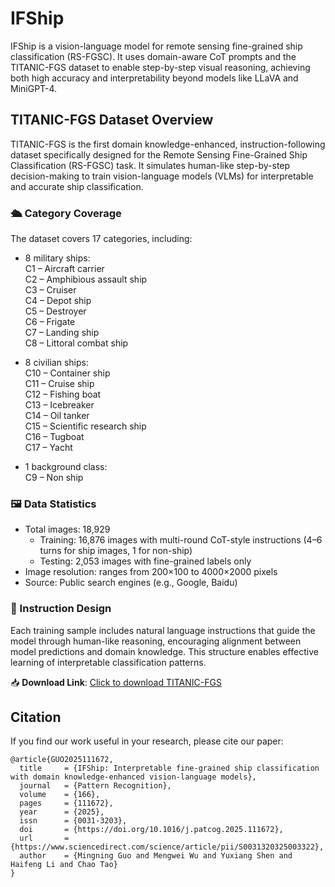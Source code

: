 # IFShip
IFShip is a vision-language model for remote sensing fine-grained ship classification (RS-FGSC). It uses domain-aware CoT prompts and the TITANIC-FGS dataset to enable step-by-step visual reasoning, achieving both high accuracy and interpretability beyond models like LLaVA and MiniGPT-4.

## TITANIC-FGS Dataset Overview

TITANIC-FGS is the first domain knowledge-enhanced, instruction-following dataset specifically designed for the Remote Sensing Fine-Grained Ship Classification (RS-FGSC) task. It simulates human-like step-by-step decision-making to train vision-language models (VLMs) for interpretable and accurate ship classification.

### 🛳️ Category Coverage
The dataset covers 17 categories, including:
- 8 military ships:  
  C1 – Aircraft carrier  
  C2 – Amphibious assault ship  
  C3 – Cruiser  
  C4 – Depot ship  
  C5 – Destroyer  
  C6 – Frigate  
  C7 – Landing ship  
  C8 – Littoral combat ship  

- 8 civilian ships:  
  C10 – Container ship  
  C11 – Cruise ship  
  C12 – Fishing boat  
  C13 – Icebreaker  
  C14 – Oil tanker  
  C15 – Scientific research ship  
  C16 – Tugboat  
  C17 – Yacht  

- 1 background class:  
  C9 – Non ship

### 🖼️ Data Statistics
- Total images: 18,929  
  - Training: 16,876 images with multi-round CoT-style instructions (4–6 turns for ship images, 1 for non-ship)  
  - Testing: 2,053 images with fine-grained labels only  
- Image resolution: ranges from 200×100 to 4000×2000 pixels  
- Source: Public search engines (e.g., Google, Baidu)

### 🧠 Instruction Design
Each training sample includes natural language instructions that guide the model through human-like reasoning, encouraging alignment between model predictions and domain knowledge. This structure enables effective learning of interpretable classification patterns.

📥 **Download Link**: [Click to download TITANIC-FGS](https://drive.google.com/file/d/1dyvK3AJ9pnlg6u8ruHZS16TeM6hdl_SR/view?usp=drive_link)

## Citation

If you find our work useful in your research, please cite our paper:

```
@article{GUO2025111672,
  title     = {IFShip: Interpretable fine-grained ship classification with domain knowledge-enhanced vision-language models},
  journal   = {Pattern Recognition},
  volume    = {166},
  pages     = {111672},
  year      = {2025},
  issn      = {0031-3203},
  doi       = {https://doi.org/10.1016/j.patcog.2025.111672},
  url       = {https://www.sciencedirect.com/science/article/pii/S0031320325003322},
  author    = {Mingning Guo and Mengwei Wu and Yuxiang Shen and Haifeng Li and Chao Tao}
}
```
